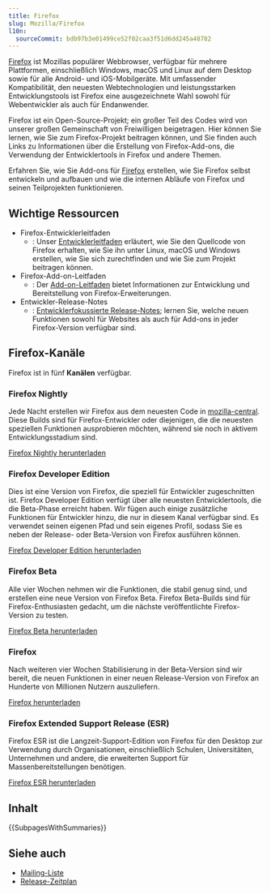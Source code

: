 ```yaml
---
title: Firefox
slug: Mozilla/Firefox
l10n:
  sourceCommit: bdb97b3e01499ce52f02caa3f51d6dd245a48782
---
```


[Firefox](https://www.firefox.com/en-US/) ist Mozillas populärer Webbrowser, verfügbar für mehrere Plattformen, einschließlich Windows, macOS und Linux auf dem Desktop sowie für alle Android- und iOS-Mobilgeräte. Mit umfassender Kompatibilität, den neuesten Webtechnologien und leistungsstarken Entwicklungstools ist Firefox eine ausgezeichnete Wahl sowohl für Webentwickler als auch für Endanwender.

Firefox ist ein Open-Source-Projekt; ein großer Teil des Codes wird von unserer großen Gemeinschaft von Freiwilligen beigetragen. Hier können Sie lernen, wie Sie zum Firefox-Projekt beitragen können, und Sie finden auch Links zu Informationen über die Erstellung von Firefox-Add-ons, die Verwendung der Entwicklertools in Firefox und andere Themen.

Erfahren Sie, wie Sie Add-ons für [Firefox](https://www.firefox.com/en-US/) erstellen, wie Sie Firefox selbst entwickeln und aufbauen und wie die internen Abläufe von Firefox und seinen Teilprojekten funktionieren.

## Wichtige Ressourcen

- Firefox-Entwicklerleitfaden
  - : Unser [Entwicklerleitfaden](https://firefox-source-docs.mozilla.org/contributing/index.html) erläutert, wie Sie den Quellcode von Firefox erhalten, wie Sie ihn unter Linux, macOS und Windows erstellen, wie Sie sich zurechtfinden und wie Sie zum Projekt beitragen können.
- Firefox-Add-on-Leitfaden
  - : Der [Add-on-Leitfaden](/de/docs/Mozilla/Add-ons) bietet Informationen zur Entwicklung und Bereitstellung von Firefox-Erweiterungen.
- Entwickler-Release-Notes
  - : [Entwicklerfokussierte Release-Notes](/de/docs/Mozilla/Firefox/Releases); lernen Sie, welche neuen Funktionen sowohl für Websites als auch für Add-ons in jeder Firefox-Version verfügbar sind.

## Firefox-Kanäle

Firefox ist in fünf **Kanälen** verfügbar.

### Firefox Nightly

Jede Nacht erstellen wir Firefox aus dem neuesten Code in [mozilla-central](https://hg-edge.mozilla.org/mozilla-central/). Diese Builds sind für Firefox-Entwickler oder diejenigen, die die neuesten speziellen Funktionen ausprobieren möchten, während sie noch in aktivem Entwicklungsstadium sind.

[Firefox Nightly herunterladen](https://www.firefox.com/en-US/channel/desktop/#nightly)

### Firefox Developer Edition

Dies ist eine Version von Firefox, die speziell für Entwickler zugeschnitten ist. Firefox Developer Edition verfügt über alle neuesten Entwicklertools, die die Beta-Phase erreicht haben. Wir fügen auch einige zusätzliche Funktionen für Entwickler hinzu, die nur in diesem Kanal verfügbar sind. Es verwendet seinen eigenen Pfad und sein eigenes Profil, sodass Sie es neben der Release- oder Beta-Version von Firefox ausführen können.

[Firefox Developer Edition herunterladen](https://www.firefox.com/en-US/channel/desktop/developer/)

### Firefox Beta

Alle vier Wochen nehmen wir die Funktionen, die stabil genug sind, und erstellen eine neue Version von Firefox Beta. Firefox Beta-Builds sind für Firefox-Enthusiasten gedacht, um die nächste veröffentlichte Firefox-Version zu testen.

[Firefox Beta herunterladen](https://www.firefox.com/en-US/channel/desktop/#beta)

### Firefox

Nach weiteren vier Wochen Stabilisierung in der Beta-Version sind wir bereit, die neuen Funktionen in einer neuen Release-Version von Firefox an Hunderte von Millionen Nutzern auszuliefern.

[Firefox herunterladen](https://www.firefox.com/en-US/)

### Firefox Extended Support Release (ESR)

Firefox ESR ist die Langzeit-Support-Edition von Firefox für den Desktop zur Verwendung durch Organisationen, einschließlich Schulen, Universitäten, Unternehmen und andere, die erweiterten Support für Massenbereitstellungen benötigen.

[Firefox ESR herunterladen](https://www.firefox.com/en-US/download/all/#product-desktop-esr)

## Inhalt

{{SubpagesWithSummaries}}

## Siehe auch

- [Mailing-Liste](https://groups.google.com/a/mozilla.org/g/firefox-dev)
- [Release-Zeitplan](https://whattrainisitnow.com/calendar/)
